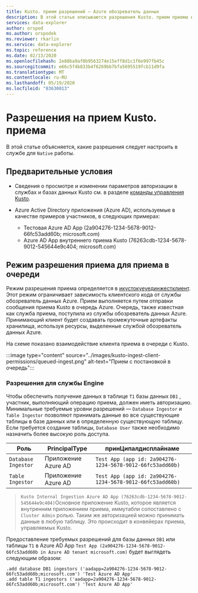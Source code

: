 ```yaml
---
title: Kusto. прием разрешений — Azure обозреватель данных
description: В этой статье описываются разрешения Kusto. прием приема в Azure обозреватель данных.
services: data-explorer
author: orspod
ms.author: orspodek
ms.reviewer: rkarlin
ms.service: data-explorer
ms.topic: reference
ms.date: 02/13/2020
ms.openlocfilehash: 2e88ba9af0b9563274e15eff8d1c1f6e997fb45c
ms.sourcegitcommit: e66c5f4b833b4f6269bb7bfa5695519fcb11d9fa
ms.translationtype: MT
ms.contentlocale: ru-RU
ms.lasthandoff: 05/19/2020
ms.locfileid: "83630013"
---
```

# <a name="kustoingest---ingestion-permissions"></a>Разрешения на прием Kusto. приема 

В этой статье объясняется, какие разрешения следует настроить в службе для `Native` работы.

## <a name="prerequisites"></a>Предварительные условия
 
* Сведения о просмотре и изменении параметров авторизации в службах и базах данных Kusto см. в разделе [команды управления Kusto](../../management/security-roles.md).

* Azure Active Directory приложения (Azure AD), используемые в качестве примеров участников, в следующих примерах:
    * Тестовая Azure AD App (2a904276-1234-5678-9012-66fc53add60b; microsoft.com)
    * Azure AD App внутреннего приема Kusto (76263cdb-1234-5678-9012-545644e9c404; microsoft.com)
 
## <a name="ingestion-permission-mode-for-queued-ingestion"></a>Режим разрешения приема для приема в очереди

Режим разрешения приема определяется в [икустокуеуединжестклиент](kusto-ingest-client-reference.md#interface-ikustoqueuedingestclient). Этот режим ограничивает зависимость клиентского кода от службы обозреватель данных Azure. Прием выполняется путем отправки сообщения приема Kusto в очередь Azure. Очередь, также известная как служба приема, поступила из службы обозреватель данных Azure. Принимающий клиент будет создавать промежуточные артефакты хранилища, используя ресурсы, выделенные службой обозреватель данных Azure.

На схеме показано взаимодействие клиента приема в очереди с Kusto.

:::image type="content" source="../images/kusto-ingest-client-permissions/queued-ingest.png" alt-text="Прием с постановкой в очередь":::

### <a name="permissions-on-the-engine-service"></a>Разрешения для службы Engine

Чтобы обеспечить получение данных в таблице `T1` базы данных `DB1` , участник, выполняющий операцию приема, должен иметь авторизацию.
Минимальные требуемые уровни разрешений — `Database Ingestor` и `Table Ingestor` позволяют принимать данные во все существующие таблицы в базе данных или в определенную существующую таблицу.
Если требуется создание таблицы, `Database User` также необходимо назначить более высокую роль доступа.


|Роль                 |PrincipalType        |принЦипалдисплайнаме
|---------------------|---------------------|------------
|`Database Ingestor`  |Приложение Azure AD |`Test App (app id: 2a904276-1234-5678-9012-66fc53add60b)`
|`Table Ingestor`     |Приложение Azure AD |`Test App (app id: 2a904276-1234-5678-9012-66fc53add60b)`

>`Kusto Internal Ingestion Azure AD App (76263cdb-1234-5678-9012-545644e9c404)`Основное приложение Kusto, которое является внутренним приложением приема, иммутабли сопоставлено с `Cluster Admin` ролью. Таким же авторизацией можно принимать данные в любую таблицу. Это происходит в конвейерах приема, управляемых Kusto.

Предоставление требуемых разрешений для базы данных `DB1` или таблицы `T1` в Azure AD App `Test App (2a904276-1234-5678-9012-66fc53add60b in Azure AD tenant microsoft.com)` будет выглядеть следующим образом:

```kusto
.add database DB1 ingestors ('aadapp=2a904276-1234-5678-9012-66fc53add60b;microsoft.com') 'Test Azure AD App'
.add table T1 ingestors ('aadapp=2a904276-1234-5678-9012-66fc53add60b;microsoft.com') 'Test Azure AD App'
```
 